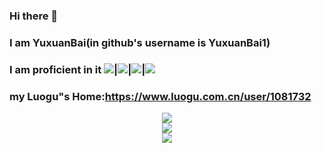 ### Hi there 👋
### I am YuxuanBai(in github's username is YuxuanBai1)
### I am proficient in it <img src="https://img.shields.io/badge/Python-3.11-orange">|<img src="https://img.shields.io/badge/C++-14-blue">|<img src="https://img.shields.io/badge/HTML-green">|<img src="https://img.shields.io/badge/JS-red">
### my Luogu"s Home:https://www.luogu.com.cn/user/1081732
<div align="center"> <img src="https://github-readme-stats.vercel.app/api?username=YuxuanBai1&show_icons=true&theme=tokyonight" /> </div>
<div align="center"> <img src="https://github-readme-streak-stats.herokuapp.com/?user=YuxuanBai1" /> </div>
<div align="center"> <img src="https://github-readme-activity-graph.vercel.app/graph?username=YuxuanBai1&theme=xcode" /> </div>
